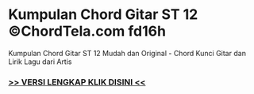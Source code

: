 
 # Kumpulan Chord Gitar ST 12 ©ChordTela.com fd16h


Kumpulan Chord Gitar ST 12 Mudah dan Original - Chord Kunci Gitar dan Lirik Lagu dari Artis

###  <a href="https://shortlighzx.web.app?sq=Kumpulan Chord Gitar ST 12 ©ChordTela.com"> >> VERSI LENGKAP KLIK DISINI << </a>
